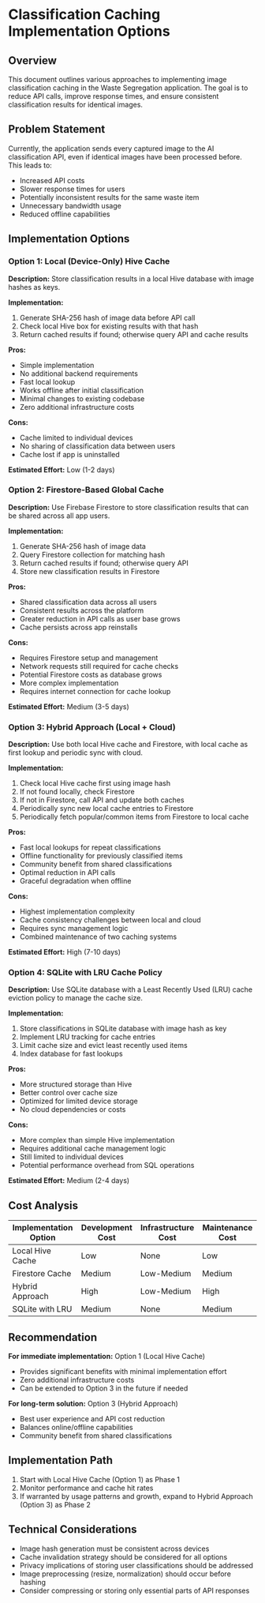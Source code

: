 # Classification Caching Implementation Options

## Overview
This document outlines various approaches to implementing image classification caching in the Waste Segregation application. The goal is to reduce API calls, improve response times, and ensure consistent classification results for identical images.

## Problem Statement
Currently, the application sends every captured image to the AI classification API, even if identical images have been processed before. This leads to:
- Increased API costs
- Slower response times for users
- Potentially inconsistent results for the same waste item
- Unnecessary bandwidth usage
- Reduced offline capabilities

## Implementation Options

### Option 1: Local (Device-Only) Hive Cache
**Description:**
Store classification results in a local Hive database with image hashes as keys.

**Implementation:**
1. Generate SHA-256 hash of image data before API call
2. Check local Hive box for existing results with that hash
3. Return cached results if found; otherwise query API and cache results

**Pros:**
- Simple implementation
- No additional backend requirements
- Fast local lookup
- Works offline after initial classification
- Minimal changes to existing codebase
- Zero additional infrastructure costs

**Cons:**
- Cache limited to individual devices
- No sharing of classification data between users
- Cache lost if app is uninstalled

**Estimated Effort:** Low (1-2 days)

### Option 2: Firestore-Based Global Cache
**Description:**
Use Firebase Firestore to store classification results that can be shared across all app users.

**Implementation:**
1. Generate SHA-256 hash of image data
2. Query Firestore collection for matching hash
3. Return cached results if found; otherwise query API
4. Store new classification results in Firestore

**Pros:**
- Shared classification data across all users
- Consistent results across the platform
- Greater reduction in API calls as user base grows
- Cache persists across app reinstalls

**Cons:**
- Requires Firestore setup and management
- Network requests still required for cache checks
- Potential Firestore costs as database grows
- More complex implementation
- Requires internet connection for cache lookup

**Estimated Effort:** Medium (3-5 days)

### Option 3: Hybrid Approach (Local + Cloud)
**Description:**
Use both local Hive cache and Firestore, with local cache as first lookup and periodic sync with cloud.

**Implementation:**
1. Check local Hive cache first using image hash
2. If not found locally, check Firestore
3. If not in Firestore, call API and update both caches
4. Periodically sync new local cache entries to Firestore
5. Periodically fetch popular/common items from Firestore to local cache

**Pros:**
- Fast local lookups for repeat classifications
- Offline functionality for previously classified items
- Community benefit from shared classifications
- Optimal reduction in API calls
- Graceful degradation when offline

**Cons:**
- Highest implementation complexity
- Cache consistency challenges between local and cloud
- Requires sync management logic
- Combined maintenance of two caching systems

**Estimated Effort:** High (7-10 days)

### Option 4: SQLite with LRU Cache Policy
**Description:**
Use SQLite database with a Least Recently Used (LRU) cache eviction policy to manage the cache size.

**Implementation:**
1. Store classifications in SQLite database with image hash as key
2. Implement LRU tracking for cache entries
3. Limit cache size and evict least recently used items
4. Index database for fast lookups

**Pros:**
- More structured storage than Hive
- Better control over cache size
- Optimized for limited device storage
- No cloud dependencies or costs

**Cons:**
- More complex than simple Hive implementation
- Requires additional cache management logic
- Still limited to individual devices
- Potential performance overhead from SQL operations

**Estimated Effort:** Medium (2-4 days)

## Cost Analysis

| Implementation Option | Development Cost | Infrastructure Cost | Maintenance Cost |
|----------------------|------------------|---------------------|------------------|
| Local Hive Cache     | Low              | None                | Low              |
| Firestore Cache      | Medium           | Low-Medium          | Medium           |
| Hybrid Approach      | High             | Low-Medium          | High             |
| SQLite with LRU      | Medium           | None                | Medium           |

## Recommendation

**For immediate implementation:** Option 1 (Local Hive Cache)
- Provides significant benefits with minimal implementation effort
- Zero additional infrastructure costs
- Can be extended to Option 3 in the future if needed

**For long-term solution:** Option 3 (Hybrid Approach)
- Best user experience and API cost reduction
- Balances online/offline capabilities
- Community benefit from shared classifications

## Implementation Path
1. Start with Local Hive Cache (Option 1) as Phase 1
2. Monitor performance and cache hit rates
3. If warranted by usage patterns and growth, expand to Hybrid Approach (Option 3) as Phase 2

## Technical Considerations
- Image hash generation must be consistent across devices
- Cache invalidation strategy should be considered for all options
- Privacy implications of storing user classifications should be addressed
- Image preprocessing (resize, normalization) should occur before hashing
- Consider compressing or storing only essential parts of API responses